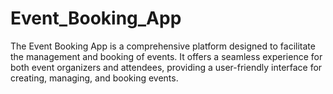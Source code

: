 # Event_Booking_App
The Event Booking App is a comprehensive platform designed to facilitate the management and booking of events. It offers a seamless experience for both event organizers and attendees, providing a user-friendly interface for creating, managing, and booking events.
